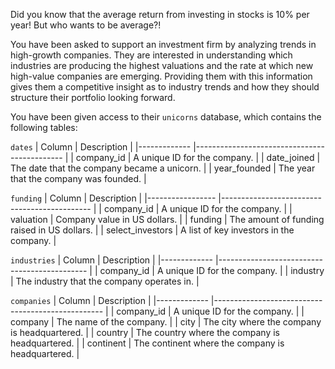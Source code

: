 Did you know that the average return from investing in stocks is 10% per year! But who wants to be average?! 

You have been asked to support an investment firm by analyzing trends in high-growth companies. They are interested in understanding which industries are producing the highest valuations and the rate at which new high-value companies are emerging. Providing them with this information gives them a competitive insight as to industry trends and how they should structure their portfolio looking forward.

You have been given access to their `unicorns` database, which contains the following tables:

`dates`
| Column       | Description                                  |
|------------- |--------------------------------------------- |
| company_id   | A unique ID for the company.                 |
| date_joined  | The date that the company became a unicorn.  |
| year_founded | The year that the company was founded.       |

`funding`
| Column           | Description                                  |
|----------------- |--------------------------------------------- |
| company_id       | A unique ID for the company.                 |
| valuation        | Company value in US dollars.                 |
| funding          | The amount of funding raised in US dollars.  |
| select_investors | A list of key investors in the company.      |

`industries`
| Column       | Description                                  |
|------------- |--------------------------------------------- |
| company_id   | A unique ID for the company.                 |
| industry     | The industry that the company operates in.   |

`companies`
| Column       | Description                                       |
|------------- |-------------------------------------------------- |
| company_id   | A unique ID for the company.                      |
| company      | The name of the company.                          |
| city         | The city where the company is headquartered.      |
| country      | The country where the company is headquartered.   |
| continent    | The continent where the company is headquartered. |
